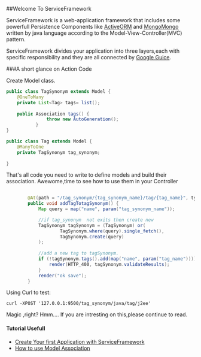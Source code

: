##Welcome To ServiceFramework

ServiceFramework is  a web-application framework that includes some powerfull Persistence Components 
like [ActiveORM](https://github.com/allwefantasy/active_orm) and [MongoMongo](https://github.com/allwefantasy/mongomongo)
written by  java language according to the Model-View-Controller(MVC) pattern.

ServiceFramework divides your application into three layers,each with specific responsibility and they are all connected 
by [Google Guice](http://code.google.com/p/google-guice/).


###A short glance on Action Code

Create Model class.

```java
public class TagSynonym extends Model {
    @OneToMany
    private List<Tag> tags= list();
		
	public Association tags() {
	           throw new AutoGeneration();
	       }
}

public class Tag extends Model {
    @ManyToOne
    private TagSynonym tag_synonym;
	
}

```

That's all code you need to write to define models and build their association.
Awewome,time to see how to use them in your Controller

```java
        
		@At(path = "/tag_synonym/{tag_synonym_name}/tag/{tag_name}", types = POST)
        public void addTagTotagSynonym() {
            Map query = map("name", param("tag_synonym_name"));

            //if tag_synonym  not exits then create new 
            TagSynonym tagSynonym = (TagSynonym) or(
                    TagSynonym.where(query).single_fetch(),
                    TagSynonym.create(query)
            );
            
			//add a new tag to tagSynonym.
            if (!tagSynonym.tags().add(map("name", param("tag_name")))) {
                render(HTTP_400, tagSynonym.validateResults);
            }
            render("ok save");
        }
```

Using Curl to test:

```shell
curl -XPOST '127.0.0.1:9500/tag_synonym/java/tag/j2ee'
```

Magic ,right? Hmm.... If you are intresting on this,please continue to read.


#### Tutorial Usefull


* [Create Your first Application with ServiceFramework](https://github.com/allwefantasy/service_framework_example/blob/master/README.md)
* [How to use Model Association](https://github.com/allwefantasy/service_framework_example/blob/master/doc/Step-by-Step-tutorial-for-ServiceFramework\(2\).md)

